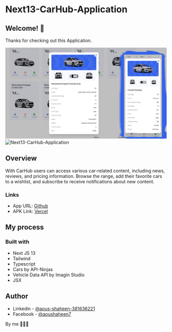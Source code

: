 # Next13-CarHub-Application
## Welcome! 👋

Thanks for checking out this Application.

![Next13-CarHub-Application](./showcase/web-view01.png)
![Next13-CarHub-Application](./showcase/web-view02.gif)

## Overview
With CarHub users can access various car-related content, including news, reviews, and pricing information. Browse the range, add their favorite cars to a wishlist, and subscribe to receive notifications about new content.

### Links

- App URL: [Github](https://github.com/shaheen7a/Next13-CarHub-Application)
- APK Link: [Vercel](https://next13-car-hub-application-2001.vercel.app/)

## My process

### Built with

- Next JS 13
- Tailwind
- Typescript
- Cars by API-Ninjas
- Vehicle Data API by Imagin Studio
- JSX

## Author

- Linkedin - [@aous-shaheen-381636221](https://www.linkedin.com/in/shaheen2001/)
- Facebook - [@aoushaheen7](https://www.facebook.com/shaheen72001/)

By me 🚀🚀🚀



